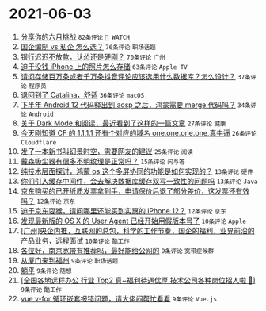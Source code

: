 # 2021-06-03

1. [分享你的六月挑战](https://www.v2ex.com/t/781018) `82条评论` ` WATCH`
1. [国企编制 vs 私企 怎么选？](https://www.v2ex.com/t/781021) `76条评论` `职场话题`
1. [银行迟迟不放款，认怂还是硬刚？](https://www.v2ex.com/t/781045) `70条评论` `广州`
1. [迫于没钱 iPhone 上的照片怎么存储](https://www.v2ex.com/t/781028) `63条评论` `Apple TV`
1. [请问存储百万条或者千万条抖音评论应该选用什么数据库？怎么设计？](https://www.v2ex.com/t/781032) `37条评论` `程序员`
1. [退回到了 Catalina，舒适](https://www.v2ex.com/t/781129) `36条评论` `macOS`
1. [下半年 Android 12 代码释出到 aosp 之后，鸿蒙需要 merge 代码吗？](https://www.v2ex.com/t/781088) `34条评论` `Android`
1. [关于 Dark Mode 和阅读，最近看到了这样的一篇文章](https://www.v2ex.com/t/781158) `27条评论` `健康`
1. [今天刚知道 CF 的 1.1.1.1 还有个对应的域名 one.one.one.one,真牛逼](https://www.v2ex.com/t/781140) `26条评论` `Cloudflare`
1. [发了一本新书叫幻景时空，需要网友的建议](https://www.v2ex.com/t/781173) `25条评论` `阅读`
1. [戴森吸尘器有很多不明纹理是正常吗？](https://www.v2ex.com/t/781073) `15条评论` `问与答`
1. [纯技术层面探讨，鸿蒙 os 这个多屏协同的功能是如何实现的？](https://www.v2ex.com/t/781193) `13条评论` `硬件`
1. [你们引入缓存中间件，会去解决数据库缓存双写一致性的问题吗](https://www.v2ex.com/t/781166) `13条评论` `Java`
1. [京东购买的已开纸质发票拿到手，申请保价后退了部分差价，这发票还有效吗？](https://www.v2ex.com/t/781159) `12条评论` `京东`
1. [迫于京东耍猴，请问哪里还能买到实惠的 iPhone 12？](https://www.v2ex.com/t/781054) `12条评论` `京东`
1. [发现最新版的 OS X 的 User Agent 已经开始用假版本号了](https://www.v2ex.com/t/781154) `10条评论` `Apple`
1. [[广州]央企内推，互联网的总包，科学的工作节奏，国企的福利，业界前沿的产品业务，远程面试](https://www.v2ex.com/t/781044) `10条评论` `酷工作`
1. [各位好，南京宽带有推荐吗，最好能给公网的](https://www.v2ex.com/t/781176) `9条评论` `宽带症候群`
1. [从厦门来到福州](https://www.v2ex.com/t/781147) `9条评论` `职场话题`
1. [躺平](https://www.v2ex.com/t/781139) `9条评论` `随想`
1. [[全国各地远程办公 行业 Top2 真~福利待遇优厚 技术公司各种岗位招人啦 👏]](https://www.v2ex.com/t/781115) `9条评论` `酷工作`
1. [vue v-for 循环嵌套报错问题，请大佬闷帮忙看看](https://www.v2ex.com/t/781103) `9条评论` `Vue.js`
